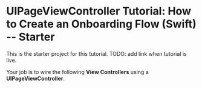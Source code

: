 # UIPageViewController Tutorial: How to Create an Onboarding Flow (Swift) -- Starter

This is the starter project for this tutorial.  TODO: add link when tutorial is live.

Your job is to wire the following **View Controllers** using a **UIPageViewController**.

